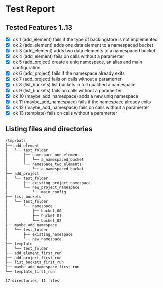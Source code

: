 # Test Report
## Tested Features 1..13
- [x] ok 1 (add_element) fails if the type of backingstore is not implemented
- [x] ok 2 (add_element) adds one data element to a namespaced bucket
- [x] ok 3 (add_element) adds two data elements to a namespaced bucket
- [x] ok 4 (add_element) fails on calls without a paramerter
- [x] ok 5 (add_project) create a uniq namespace, an alias and main configuration
- [x] ok 6 (add_project) fails if the namespace already exits
- [x] ok 7 (add_project) fails on calls without a paramerter
- [x] ok 8 (list_buckets) list buckets in full qualified a namespace
- [x] ok 9 (list_buckets) fails on calls without a paramerter
- [x] ok 10 (maybe_add_namespace) adds a new uniq namespace
- [x] ok 11 (maybe_add_namespace) fails if the namespace already exits
- [x] ok 12 (maybe_add_namespace) fails on calls without a paramerter
- [x] ok 13 (template) fails on calls without a paramerter

## Listing files and directories
``` bash
/tmp/bats
├── add_element
│   └── test_folder
│       ├── namespace_one_element
│       │   └── a_namespaced_bucket
│       └── namespace_two_elements
│           └── a_namespaced_bucket
├── add_project
│   └── test_folder
│       ├── existing_project_namespace
│       └── new_project_namespace
│           └── main_config
├── list_buckets
│   └── test_folder
│       └── namespace
│           ├── bucket_00
│           ├── bucket_01
│           └── bucket_02
├── maybe_add_namespace
│   └── test_folder
│       ├── existing_namespace
│       └── new_namespace
├── template
│   └── test_folder
├── add_element_first_run
├── add_project_first_run
├── list_buckets_first_run
├── maybe_add_namespace_first_run
└── template_first_run

17 directories, 11 files
```
